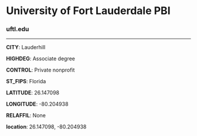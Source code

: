 # University of Fort Lauderdale PBI
### uftl.edu
---
**CITY**: Lauderhill

**HIGHDEG**: Associate degree

**CONTROL**: Private nonprofit

**ST_FIPS**: Florida

**LATITUDE**: 26.147098

**LONGITUDE**: -80.204938

**RELAFFIL**: None

**location**: 26.147098, -80.204938